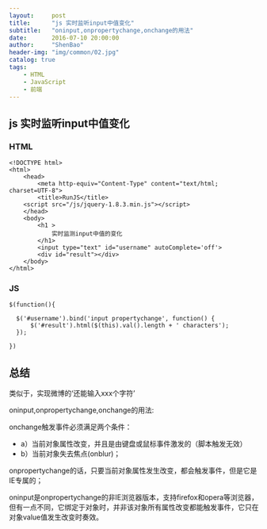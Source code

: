 ```yaml
---
layout:     post
title:      "js 实时监听input中值变化"
subtitle:   "oninput,onpropertychange,onchange的用法"
date:       2016-07-10 20:00:00
author:     "ShenBao"
header-img: "img/common/02.jpg"
catalog: true
tags:
    - HTML
    - JavaScript
    - 前端
---
```


## js 实时监听input中值变化

### HTML

```
<!DOCTYPE html>  
<html>  
    <head>  
        <meta http-equiv="Content-Type" content="text/html; charset=UTF-8">  
        <title>RunJS</title>  
    <script src="/js/jquery-1.8.3.min.js"></script>  
    </head>  
    <body>  
        <h1 >  
            实时监测input中值的变化  
        </h1>  
        <input type="text" id="username" autoComplete='off'>  
        <div id="result"></div>  
    </body>  
</html>  
```

### JS
```
$(function(){  
  
  $('#username').bind('input propertychange', function() {  
      $('#result').html($(this).val().length + ' characters');  
  });  
  
})  
```

## 总结

类似于，实现微博的‘还能输入xxx个字符’

oninput,onpropertychange,onchange的用法:

onchange触发事件必须满足两个条件：

- a）当前对象属性改变，并且是由键盘或鼠标事件激发的（脚本触发无效）
- b）当前对象失去焦点(onblur)；

onpropertychange的话，只要当前对象属性发生改变，都会触发事件，但是它是IE专属的；

oninput是onpropertychange的非IE浏览器版本，支持firefox和opera等浏览器，但有一点不同，它绑定于对象时，并非该对象所有属性改变都能触发事件，它只在对象value值发生改变时奏效。



